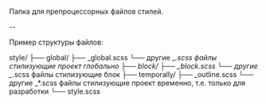 Папка для препроцессорных файлов стилей.

--

Пример структуры файлов:

style/
├── global/
    ├── _global.scss
    └── другие _*.scss файлы стилизующие проект глобально
├── block/
    ├── _block.scss
    └── другие _*.scss файлы стилизующие блок
├── temporally/
    ├── _outline.scss
    └── другие _*.scss файлы стилизующие проект временно, т.е. только для разработки
└── style.scss

